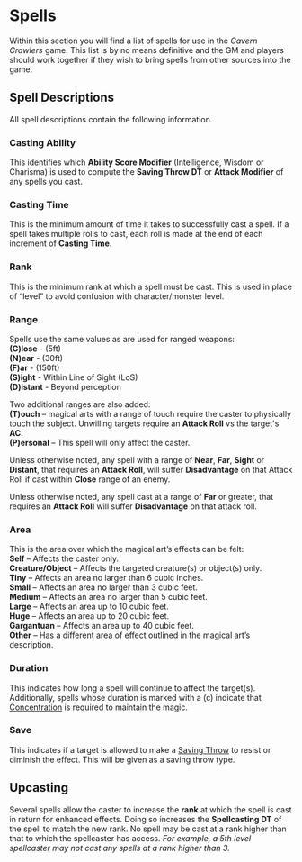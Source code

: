 # Spells
Within this section you will find a list of spells for use in the *Cavern Crawlers* game.  This list is by no means definitive and the GM and players should work together if they wish to bring spells from other sources into the game.

## Spell Descriptions

All spell descriptions contain the following information.

### Casting Ability
This identifies which **Ability Score Modifier** (Intelligence, Wisdom or Charisma) is used to compute the **Saving Throw DT** or **Attack Modifier** of any spells you cast.

### Casting Time
This is the minimum amount of time it takes to successfully cast a spell.  If a spell takes multiple rolls to cast, each roll is made at the end of each increment of **Casting Time**.

### Rank
This is the minimum rank at which a spell must be cast.  This is used in place of “level” to avoid confusion with character/monster level.

### Range
Spells use the same values as are used for ranged weapons:<br/>
**(C)lose** - (5ft)<br/>
**(N)ear** - (30ft)<br/>
**(F)ar** - (150ft)<br/>
**(S)ight** - Within Line of Sight (LoS)<br/>
**(D)istant** - Beyond perception

Two additional ranges are also added:<br/>
**(T)ouch** – magical arts with a range of touch require the caster to physically touch the subject.  Unwilling targets require an **Attack Roll** vs the target's **AC**.<br/>
**(P)ersonal** – This spell will only affect the caster.

Unless otherwise noted, any spell with a range of **Near**, **Far**, **Sight** or **Distant**, that requires an **Attack Roll**, will suffer **Disadvantage** on that Attack Roll if cast within **Close** range of an enemy.

Unless otherwise noted, any spell cast at a range of **Far** or greater, that requires an **Attack Roll** will suffer **Disadvantage** on that attack roll.

### Area
This is the area over which the magical art’s effects can be felt:<br/>
**Self** – Affects the caster only.<br/>
**Creature/Object** – Affects the targeted creature(s) or object(s) only.<br/>
**Tiny** – Affects an area no larger than 6 cubic inches.<br/>
**Small** – Affects an area no larger than 3 cubic feet.<br/>
**Medium** – Affects an area no larger than 5 cubic feet.<br/>
**Large** – Affects an area up to 10 cubic feet.<br/>
**Huge** – Affects an area up to 20 cubic feet.<br/>
**Gargantuan** – Affects an area up to 40 cubic feet.<br/>
**Other** – Has a different area of effect outlined in the magical art’s description.<br/>

### Duration
This indicates how long a spell will continue to affect the target(s).  Additionally, spells whose duration is marked with a (c) indicate that [Concentration](TheMagicalArts.md#Concentration) is required to maintain the magic.

### Save
This indicates if a target is allowed to make a [Saving Throw](Core_Rules#Saving-Throws) to resist or diminish the effect.  This will be given as a saving throw type.

## Upcasting
Several spells allow the caster to increase the **rank** at which the spell is cast in return for enhanced effects.  Doing so increases the **Spellcasting DT** of the spell to match the new rank.  No spell may be cast at a rank higher than that to which the spellcaster has access.  *For example, a 5th level spellcaster may not cast any spells at a rank higher than 3.*